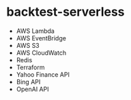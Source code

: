 # backtest-serverless

- AWS Lambda
- AWS EventBridge
- AWS S3
- AWS CloudWatch
- Redis
- Terraform
- Yahoo Finance API
- Bing API
- OpenAI API
   

